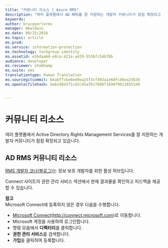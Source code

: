 ```yaml
---
title: "커뮤니티 리소스 | Azure RMS"
description: "여러 플랫폼에서 AD RMS를 잘 지원하는 개발자 커뮤니티가 점점 확장되고 있습니다."
keywords: 
author: bruceperlerms
manager: mbaldwin
ms.date: 09/25/2016
ms.topic: article
ms.prod: 
ms.service: information-protection
ms.technology: techgroup-identity
ms.assetid: e3bdaa6d-e8ca-421a-a429-553bfc54b78b
audience: developer
ms.reviewer: shubhamp
ms.suite: ems
translationtype: Human Translation
ms.sourcegitcommit: b4abffcbe6e49ea25f3cf493a1e68fcd6ea25b26
ms.openlocfilehash: dab2d84371cd2c45af617898f1694f99128551d9


---
```


# 커뮤니티 리소스

여러 플랫폼에서 Active Directory Rights Management Services를 잘 지원하는 개발자 커뮤니티가 점점 확장되고 있습니다.

## AD RMS 커뮤니티 리소스

[RMS 개발자 코너(블로그)](http://blogs.msdn.com/b/rms/)는 정보 보호 개발자를 위한 활성 허브입니다.

Connect 사이트의 권한 관리 서비스 섹션에서 현재 결과물을 확인하고 피드백을 제공할 수 있습니다.

**참고**  
Microsoft Connect에 등록하지 않은 경우 다음을 수행합니다.

-   [Microsoft Connect](http://connect.microsoft.com)(http://connect.microsoft.com)로 이동합니다.
-   Microsoft 계정을 사용하여 로그인합니다.
-   명령 모음에서 **디렉터리**를 클릭합니다.
-   **권한 관리 서비스**를 검색합니다.
-   **가입**을 클릭하여 등록합니다.

 

 

 






<!--HONumber=Sep16_HO5-->


